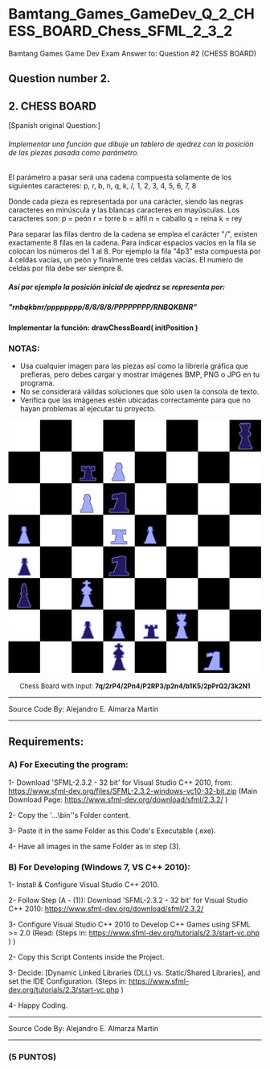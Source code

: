 # Bamtang_Games_GameDev_Q_2_CHESS_BOARD_Chess_SFML_2_3_2
Bamtang Games Game Dev Exam Answer to: Question #2 (CHESS BOARD)

## Question number 2.
## 2. CHESS BOARD

[Spanish original Question:]

###### Implementar una función que dibuje un tablero de ajedrez con la posición de las piezas pasada como parámetro.

El parámetro a pasar será una cadena compuesta solamente de los siguientes caracteres:
p, r, b, n, q, k, /, 1, 2, 3, 4, 5, 6, 7, 8

Donde cada pieza es representada por una carácter, siendo las negras caracteres en minúscula y las blancas caracteres en mayúsculas. 
Los caracteres son:
p = peón
r = torre
b = alfil
n = caballo
q = reina
k = rey

Para separar las filas dentro de la cadena se emplea el carácter "/", existen exactamente 8 filas en la cadena.
Para indicar espacios vacíos en la fila se colocan los números del 1 al 8.
Por ejemplo la fila "4p3" esta compuesta por 4 celdas vacías, un peón y finalmente tres celdas vacías.
El numero de celdas por fila debe ser siempre 8.

##### Así por ejemplo la posición inicial de ajedrez se representa por:
##### "rnbqkbnr/pppppppp/8/8/8/8/PPPPPPPP/RNBQKBNR"

#### Implementar la función: drawChessBoard( initPosition )

### NOTAS:

* Usa cualquier imagen para las piezas así como la librería gráfica que prefieras, pero debes cargar y mostrar imágenes BMP, PNG o JPG en tu programa.
* No se considerará válidas soluciones que sólo usen la consola de texto.
* Verifica que las imágenes estén ubicadas correctamente para que no hayan problemas al ejecutar tu proyecto.

<p align="center">
   
   <img src="ReadmeImgs/ChessBoard_1_1.png?raw=true">
   
   <font size="2">
      <p align="center">
         <figcaption"> Chess Board with Input: <strong>7q/2rP4/2Pn4/P2RP3/p2n4/b1K5/2pPrQ2/3k2N1</strong>
         </figcaption>
      </p>
   </font>
</p>

*******************************************************************************
Source Code By:	 Alejandro E. Almarza Martín
*******************************************************************************

## Requirements: 

### A)	For Executing the program:

1-	Download 'SFML-2.3.2 - 32 bit' for Visual Studio C++ 2010, from:	https://www.sfml-dev.org/files/SFML-2.3.2-windows-vc10-32-bit.zip
(Main Download Page: https://www.sfml-dev.org/download/sfml/2.3.2/ )
   
2-	Copy the '...\bin''s Folder content.

3-	Paste it in the same Folder as this Code's Executable (.exe).

4-	Have all images in the same Folder as in step (3).


### B)	For Developing (Windows 7, VS C++ 2010):

1-	Install & Configure Visual Studio C++ 2010.
   
2-	Follow Step (A - (1)): Download 'SFML-2.3.2 - 32 bit' for Visual Studio C++ 2010:  https://www.sfml-dev.org/download/sfml/2.3.2/

3-	Configure Visual Studio C++ 2010 to Develop C++ Games using SFML >= 2.0 (Read: (Steps in:  https://www.sfml-dev.org/tutorials/2.3/start-vc.php ) )

2-	Copy this Script Contents inside the Project.

3-	Decide: [Dynamic Linked Libraries (DLL) vs. Static/Shared Libraries], and set the IDE Configuration. (Steps in:  https://www.sfml-dev.org/tutorials/2.3/start-vc.php )

4-	Happy Coding.

*******************************************************************************
Source Code By:	 Alejandro E. Almarza Martín
*******************************************************************************
### (5 PUNTOS)

